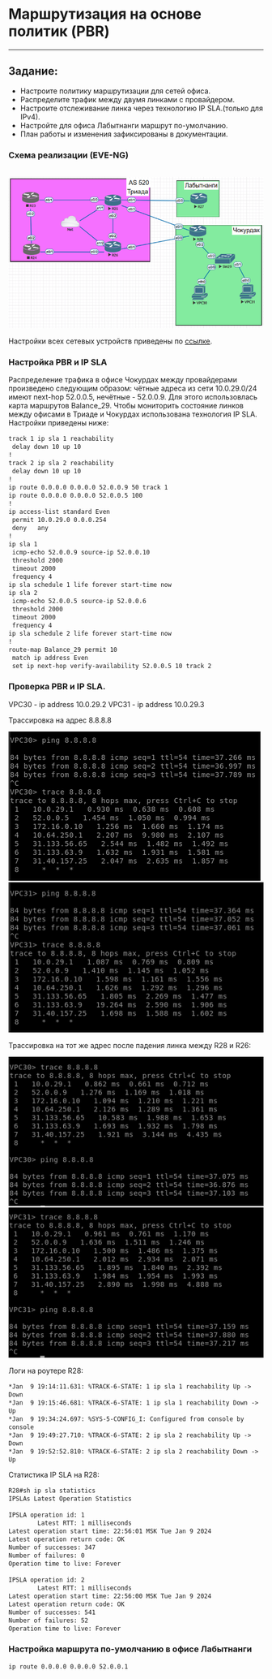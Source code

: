 # Маршрутизация на основе политик (PBR)

----

## Задание:

* Настроите политику маршрутизации для сетей офиса.
* Распределите трафик между двумя линками с провайдером.
* Настроите отслеживание линка через технологию IP SLA.(только для IPv4).
* Настройте для офиса Лабытнанги маршрут по-умолчанию.
* План работы и изменения зафиксированы в документации.



### Схема реализации (EVE-NG)
\
![scheme.png](img%2FPBR.png)

Настройки всех сетевых устройств приведены по [ссылке](configs%2Freadme.md).

### Настройка PBR и IP SLA

Распределение трафика в офисе Чокурдах между провайдерами произведено следующим 
образом: чётные адреса из сети 10.0.29.0/24 имеют next-hop 52.0.0.5, нечётные - 52.0.0.9.
Для этого использовлась карта маршрутов Balance_29. Чтобы мониторить состояние линков
между офисами в Триаде и Чокурдах использована технология IP SLA. Настройки приведены ниже:

```
track 1 ip sla 1 reachability
 delay down 10 up 10
!
track 2 ip sla 2 reachability
 delay down 10 up 10
!
ip route 0.0.0.0 0.0.0.0 52.0.0.9 50 track 1
ip route 0.0.0.0 0.0.0.0 52.0.0.5 100
!
ip access-list standard Even
 permit 10.0.29.0 0.0.0.254
 deny   any
!
ip sla 1
 icmp-echo 52.0.0.9 source-ip 52.0.0.10
 threshold 2000
 timeout 2000
 frequency 4
ip sla schedule 1 life forever start-time now
ip sla 2
 icmp-echo 52.0.0.5 source-ip 52.0.0.6
 threshold 2000
 timeout 2000
 frequency 4
ip sla schedule 2 life forever start-time now
!
route-map Balance_29 permit 10
 match ip address Even
 set ip next-hop verify-availability 52.0.0.5 10 track 2
```

### Проверка PBR и IP SLA.

VPC30 - ip address 10.0.29.2
VPC31 - ip address 10.0.29.3

Трассировка на адрес 8.8.8.8

![trace30.png](img%2Ftrace30.png)
![trace31.png](img%2Ftrace31.png)

Трассировка на тот же адрес после падения линка между R28 и R26:

![trace30_2.png](img%2Ftrace30_2.png)
![trace31_2.png](img%2Ftrace31_2.png)

Логи на роутере R28:

```
*Jan  9 19:14:11.631: %TRACK-6-STATE: 1 ip sla 1 reachability Up -> Down
*Jan  9 19:15:46.681: %TRACK-6-STATE: 1 ip sla 1 reachability Down -> Up
*Jan  9 19:34:24.697: %SYS-5-CONFIG_I: Configured from console by console
*Jan  9 19:49:27.710: %TRACK-6-STATE: 2 ip sla 2 reachability Up -> Down
*Jan  9 19:52:52.810: %TRACK-6-STATE: 2 ip sla 2 reachability Down -> Up
```

Статистика IP SLA на R28:

```
R28#sh ip sla statistics
IPSLAs Latest Operation Statistics

IPSLA operation id: 1
        Latest RTT: 1 milliseconds
Latest operation start time: 22:56:01 MSK Tue Jan 9 2024
Latest operation return code: OK
Number of successes: 347
Number of failures: 0
Operation time to live: Forever

IPSLA operation id: 2
        Latest RTT: 1 milliseconds
Latest operation start time: 22:56:00 MSK Tue Jan 9 2024
Latest operation return code: OK
Number of successes: 541
Number of failures: 52
Operation time to live: Forever
```

### Настройка маршрута по-умолчанию в офисе Лабытнанги

```
ip route 0.0.0.0 0.0.0.0 52.0.0.1
```

